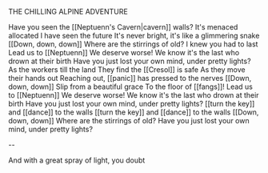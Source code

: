 THE CHILLING ALPINE ADVENTURE

Have you seen the [[Neptuenn's Cavern|cavern]] walls?
It's menaced allocated
I have seen the future
It's never bright, it's like a glimmering snake
[[Down, down, down]]
Where are the stirrings of old?
I knew you had to last
Lead us to [[Neptuenn]]
We deserve worse!
We know it's the last who drown at their birth
Have you just lost your own mind, under pretty lights?
As the workers till the land
They find the [[Cresol]] is safe
As they move their hands out
Reaching out, [[panic]] has pressed to the nerves
[[Down, down, down]]
Slip from a beautiful grace
To the floor of [[fangs]]!
Lead us to [[Neptuenn]]
We deserve worse!
We know it's the last who drown at their birth
Have you just lost your own mind, under pretty lights?
[[turn the key]] and [[dance]] to the walls
[[turn the key]] and [[dance]] to the walls
[[Down, down, down]]
Where are the stirrings of old?
Have you just lost your own mind, under pretty lights?

--

And with a great spray of light, you doubt
